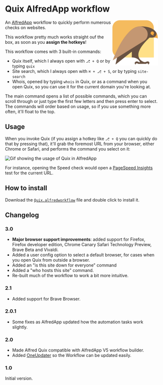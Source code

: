 # Quix AlfredApp workflow

<img src="icon.png" alt="Quix logo" align="right" width="150" height="150">

An [AlfredApp](https://www.alfredapp.com/) workflow to quickly perform numerous checks on websites.

This workflow pretty much works straight ouf the box, as soon as you **assign the hotkeys**!

This workflow comes with 3 built-in commands:

- Quix itself, which I always open with `⎇ + Q` or by typing `quix`
- Site search, which I always open with `⌘ + ⎇ + S`, or by typing `site-search`
- Whois, opened by typing `whois` in Quix, or as a command when you open Quix, so you can use it for the current domain you're looking at.

The main command opens a list of possible commands, which you can scroll through or just type the first few letters and then press enter to select. The commands will order based on usage, so if you use something more often, it'll float to the top.

## Usage

When you invoke Quix (if you assign a hotkey like `⎇ + Q` you can quickly do that by pressing that), it'll grab the foremost URL from your browser, either Chrome or Safari, and performs the command you select on it:

<img src="alfred-quix.gif" alt="Gif showing the usage of Quix in AlfredApp" width="400">

For instance, opening the Speed check would open a [PageSpeed Insights](https://pagespeed.web.dev/) test for the current URL.

## How to install

Download the [`Quix.alfredworkflow`](https://github.com/jdevalk/alfred-quix/raw/main/Quix.alfredworkflow) file and double click to install it.

## Changelog

### 3.0

* **Major browser support improvements**: added support for Firefox, Firefox developer edition, Chrome Canary Safari Technology Preview, Brave Beta and Vivaldi.
* Added a user config option to select a default browser, for cases when you open Quix from outside a browser.
* Added an "is this site down for everyone" command
* Added a "who hosts this site" command.
* Re-built much of the workflow to work a bit more intuitive.

### 2.1

* Added support for Brave Browser.

### 2.0.1

* Some fixes as AlfredApp updated how the automation tasks work slightly.

### 2.0

* Made Alfred Quix compatible with AlfredApp V5 workflow builder.
* Added [OneUpdater](https://www.alfredforum.com/topic/9224-oneupdater-%E2%80%94-update-workflows-with-a-single-node/) so the Workflow can be updated easily.

### 1.0

Initial version.
